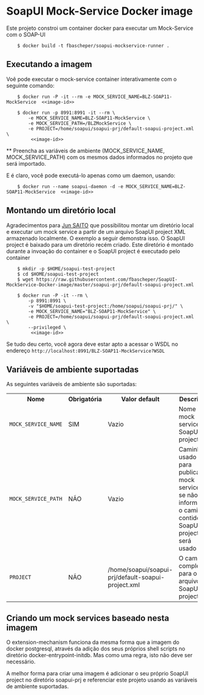 # SoapUI Mock-Service Docker image

Este projeto constroi um container docker para executar um Mock-Service com o SOAP-UI

        $ docker build -t fbascheper/soapui-mockservice-runner .

## Executando a imagem

Voê pode executar o mock-service container interativamente com o seguinte comando:

        $ docker run -P -it --rm -e MOCK_SERVICE_NAME=BLZ-SOAP11-MockService  <<image-id>>

        $ docker run -p 8991:8991 -it --rm \
            -e MOCK_SERVICE_NAME=BLZ-SOAP11-MockService \
            -e MOCK_SERVICE_PATH=/BLZMockService \
            -e PROJECT=/home/soapui/soapui-prj/default-soapui-project.xml \
             <<image-id>>

** Preencha as variáveis de ambiente (MOCK_SERVICE_NAME, MOCK_SERVICE_PATH) com os mesmos dados informados no projeto que será importado. 


E é claro, você pode executá-lo apenas como um daemon, usando:
 
        $ docker run --name soapui-daemon -d -e MOCK_SERVICE_NAME=BLZ-SOAP11-MockService  <<image-id>>


## Montando um diretório local
Agradecimentos para [Jun SAITO](https://github.com/st63jun) que possibilitou montar um diretório local e executar um mock service a partir de um arquivo
SoapUI project XML armazenado localmente. O exemplo a seguir demonstra isso. O SoapUI project é baixado para um diretório recém criado. Este diretório é montado durante a invoação do container e o SoapUI project é executado pelo container

        $ mkdir -p $HOME/soapui-test-project
        $ cd $HOME/soapui-test-project 
        $ wget https://raw.githubusercontent.com/fbascheper/SoapUI-MockService-Docker-image/master/soapui-prj/default-soapui-project.xml

        $ docker run -P -it --rm \
            -p 8991:8991 \
            -v "$HOME/soapui-test-project:/home/soapui/soapui-prj/" \
            -e MOCK_SERVICE_NAME="BLZ-SOAP11-MockService" \
            -e PROJECT=/home/soapui/soapui-prj/default-soapui-project.xml \
            --privileged \
             <<image-id>>


Se tudo deu certo, você agora deve estar apto a acessar o WSDL no endereço ``http://localhost:8991/BLZ-SOAP11-MockService?WSDL``


## Variáveis de ambiente suportadas

As seguintes variáveis de ambiente são suportadas:

<table>
    <tr>
        <th>Nome</th>
        <th>Obrigatória</th>
        <th>Valor default</th>
        <th>Descrição</th>
    </tr>    
    <tr>
        <td><code>MOCK_SERVICE_NAME</code></td>
        <td>SIM</td>
        <td>Vazio</td>
        <td>Nome do mock service no SoapUI project</td>
    </tr>
    <tr>
        <td><code>MOCK_SERVICE_PATH</code></td>
        <td>NÃO</td>
        <td>Vazio</td>
        <td>Caminho usado para publicar o mock service, se não for informado, o caminho contido no SoapUI project será usado</td>
    </tr>
    <tr>
        <td><code>PROJECT</code></td>
        <td>NÃO</td>
        <td>/home/soapui/soapui-prj/default-soapui-project.xml</td>
        <td>O caminho completo para o arquivo SoapUI project</td>
    </tr>
</table>


## Criando um mock services baseado nesta imagem

O extension-mechanism funciona da mesma forma que a imagem do docker postgresql, através da adição dos seus próprios shell scripts no diretório docker-entrypoint-initdb. Mas como uma regra, isto não deve ser necessário. 

A melhor forma para criar uma imagem é adicionar o seu próprio SoapUI project no diretório soapui-prj e referenciar este projeto usando as variáveis de ambiente suportadas.
 

